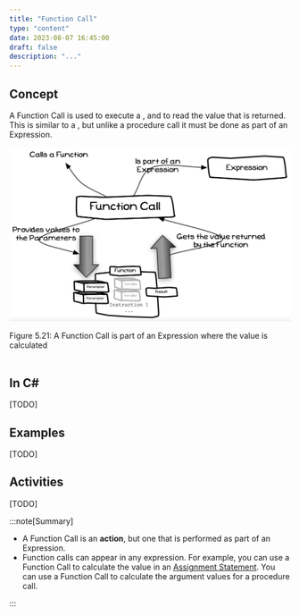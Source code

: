 ```yaml
---
title: "Function Call"
type: "content"
date: 2023-08-07 16:45:00
draft: false
description: "..."
---
```


## Concept

A Function Call is used to execute a , and to read the value that is returned. This is similar to a , but unlike a procedure call it must be done as part of an Expression.

<a id="FigureFunctionCall"></a>

![Figure 5.21 A Function Call is part of an Expression where the value is calculated](./images/storing-and-using-data/function-call.png "A Function Call is part of an Expression where the value is calculated")

<div class="caption"><span class="caption-figure-nbr">Figure 5.21: </span>A Function Call is part of an Expression where the value is calculated</div> <br/>

## In C#

[TODO]

## Examples

[TODO]

## Activities

[TODO]

:::note[Summary]

- A Function Call is an **action**, but one that is performed as part of an Expression.
- Function calls can appear in any expression. For example, you can use a Function Call to calculate the value in an [Assignment Statement](#assignment-statement). You can use a Function Call to calculate the argument values for a procedure call.
 

:::